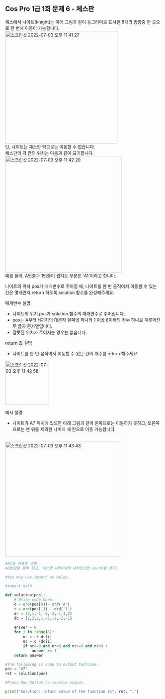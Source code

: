 ## Cos Pro 1급 1회 문제 6 - 체스판

체스에서 나이트(knight)는 아래 그림과 같이 동그라미로 표시된 8개의 방향중 한 곳으로 한 번에 이동이 가능합니다.
<br>
<img width="361" alt="스크린샷 2022-07-03 오후 11 41 27" src="https://user-images.githubusercontent.com/80513699/177044770-fe4ed2e7-6235-4b1f-af17-b50f05411ac2.png">
<br>
단, 나이트는 체스판 밖으로는 이동할 수 없습니다.<br>
체스판의 각 칸의 위치는 다음과 같이 표기합니다.<br>
<img width="374" alt="스크린샷 2022-07-03 오후 11 42 20" src="https://user-images.githubusercontent.com/80513699/177044810-68d1c883-8d32-4994-a083-8075b13fd16c.png">
<br>
예를 들어, A번줄과 1번줄이 겹치는 부분은 'A1'이라고 합니다.

나이트의 위치 pos가 매개변수로 주어질 때, 나이트를 한 번 움직여서 이동할 수 있는 칸은 몇개인지 return 하도록 solution 함수를 완성해주세요.

매개변수 설명
  - 나이트의 위치 pos가 solution 함수의 매개변수로 주어집니다.
  - pos는 A부터 H까지의 대문자 알파벳 하나와 1 이상 8이하의 정수 하나로 이루어진 두 글자 문자열입니다.
  - 잘못된 위치가 주어지는 경우는 없습니다.

return 값 설명
   - 나이트를 한 번 움직여서 이동할 수 있는 칸의 개수를 return 해주세요.<br> 
<img width="141" alt="스크린샷 2022-07-03 오후 11 42 58" src="https://user-images.githubusercontent.com/80513699/177044840-0b7fe24d-0672-4b51-a4b1-405a57a70e21.png">

예시 설명
  - 나이트가 A7 위치에 있으면 아래 그림과 같이 왼쪽으로는 이동하지 못하고, 오른쪽으로는 맨 위를 제외한 나머지 세 칸으로 이동 가능합니다.
<br>
<img width="370" alt="스크린샷 2022-07-03 오후 11 43 43" src="https://user-images.githubusercontent.com/80513699/177044869-2d9eed05-27ab-48ee-9418-b417d3322bba.png">

   
```python
#A7을 좌표로 변환
#8방향을 돌며 좌표, 체스판 내부/외부 내부인것만 count를 센다.

#You may use import as below.

#import math

def solution(pos):
    # Write code here.
    c = ord(pos[0])- ord('A')
    r = ord(pos[1]) - ord('1')
    dr = [2,1,-1,-2,-2,-1,1,2]
    dc = [1,2,2,1,-1,-2,-2,-1]
    
    answer = 0
    for i in range(8):
        nr = r+ dr[i]
        nc = c +dc[i]
        if nr>=0 and nr<8 and nc>=0 and nc<8 :
            answer += 1
    return answer

#The following is code to output testcase.
pos = "A7"
ret = solution(pos)

#Press Run button to receive output.

print("Solution: return value of the function is", ret, ".")

```
